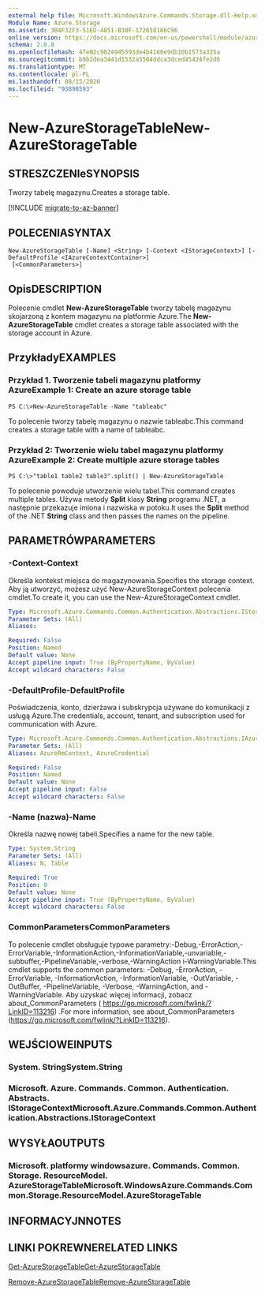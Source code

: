 ```yaml
---
external help file: Microsoft.WindowsAzure.Commands.Storage.dll-Help.xml
Module Name: Azure.Storage
ms.assetid: 3B4F32F3-51ED-4851-B38F-172658186C96
online version: https://docs.microsoft.com/en-us/powershell/module/azure.storage/new-azurestoragetable
schema: 2.0.0
ms.openlocfilehash: 4fe02c9824945593de4b4160e9db10b1573a335a
ms.sourcegitcommit: b9b2dea3441d1532a5564ddca3dced45424fe2d6
ms.translationtype: MT
ms.contentlocale: pl-PL
ms.lasthandoff: 08/15/2020
ms.locfileid: "93898593"
---
```

# <span data-ttu-id="cfc93-101">New-AzureStorageTable</span><span class="sxs-lookup"><span data-stu-id="cfc93-101">New-AzureStorageTable</span></span>

## <span data-ttu-id="cfc93-102">STRESZCZENIe</span><span class="sxs-lookup"><span data-stu-id="cfc93-102">SYNOPSIS</span></span>
<span data-ttu-id="cfc93-103">Tworzy tabelę magazynu.</span><span class="sxs-lookup"><span data-stu-id="cfc93-103">Creates a storage table.</span></span>

[!INCLUDE [migrate-to-az-banner](../../includes/migrate-to-az-banner.md)]

## <span data-ttu-id="cfc93-104">POLECENIA</span><span class="sxs-lookup"><span data-stu-id="cfc93-104">SYNTAX</span></span>

```
New-AzureStorageTable [-Name] <String> [-Context <IStorageContext>] [-DefaultProfile <IAzureContextContainer>]
 [<CommonParameters>]
```

## <span data-ttu-id="cfc93-105">Opis</span><span class="sxs-lookup"><span data-stu-id="cfc93-105">DESCRIPTION</span></span>
<span data-ttu-id="cfc93-106">Polecenie cmdlet **New-AzureStorageTable** tworzy tabelę magazynu skojarzoną z kontem magazynu na platformie Azure.</span><span class="sxs-lookup"><span data-stu-id="cfc93-106">The **New-AzureStorageTable** cmdlet creates a storage table associated with the storage account in Azure.</span></span>

## <span data-ttu-id="cfc93-107">Przykłady</span><span class="sxs-lookup"><span data-stu-id="cfc93-107">EXAMPLES</span></span>

### <span data-ttu-id="cfc93-108">Przykład 1. Tworzenie tabeli magazynu platformy Azure</span><span class="sxs-lookup"><span data-stu-id="cfc93-108">Example 1: Create an azure storage table</span></span>
```
PS C:\>New-AzureStorageTable -Name "tableabc"
```

<span data-ttu-id="cfc93-109">To polecenie tworzy tabelę magazynu o nazwie tableabc.</span><span class="sxs-lookup"><span data-stu-id="cfc93-109">This command creates a storage table with a name of tableabc.</span></span>

### <span data-ttu-id="cfc93-110">Przykład 2: Tworzenie wielu tabel magazynu platformy Azure</span><span class="sxs-lookup"><span data-stu-id="cfc93-110">Example 2: Create multiple azure storage tables</span></span>
```
PS C:\>"table1 table2 table3".split() | New-AzureStorageTable
```

<span data-ttu-id="cfc93-111">To polecenie powoduje utworzenie wielu tabel.</span><span class="sxs-lookup"><span data-stu-id="cfc93-111">This command creates multiple tables.</span></span>
<span data-ttu-id="cfc93-112">Używa metody **Split** klasy **String** programu .NET, a następnie przekazuje imiona i nazwiska w potoku.</span><span class="sxs-lookup"><span data-stu-id="cfc93-112">It uses the **Split** method of the .NET **String** class and then passes the names on the pipeline.</span></span>

## <span data-ttu-id="cfc93-113">PARAMETRÓW</span><span class="sxs-lookup"><span data-stu-id="cfc93-113">PARAMETERS</span></span>

### <span data-ttu-id="cfc93-114">-Context</span><span class="sxs-lookup"><span data-stu-id="cfc93-114">-Context</span></span>
<span data-ttu-id="cfc93-115">Określa kontekst miejsca do magazynowania.</span><span class="sxs-lookup"><span data-stu-id="cfc93-115">Specifies the storage context.</span></span>
<span data-ttu-id="cfc93-116">Aby ją utworzyć, możesz użyć New-AzureStorageContext polecenia cmdlet.</span><span class="sxs-lookup"><span data-stu-id="cfc93-116">To create it, you can use the New-AzureStorageContext cmdlet.</span></span>

```yaml
Type: Microsoft.Azure.Commands.Common.Authentication.Abstractions.IStorageContext
Parameter Sets: (All)
Aliases:

Required: False
Position: Named
Default value: None
Accept pipeline input: True (ByPropertyName, ByValue)
Accept wildcard characters: False
```

### <span data-ttu-id="cfc93-117">-DefaultProfile</span><span class="sxs-lookup"><span data-stu-id="cfc93-117">-DefaultProfile</span></span>
<span data-ttu-id="cfc93-118">Poświadczenia, konto, dzierżawa i subskrypcja używane do komunikacji z usługą Azure.</span><span class="sxs-lookup"><span data-stu-id="cfc93-118">The credentials, account, tenant, and subscription used for communication with Azure.</span></span>

```yaml
Type: Microsoft.Azure.Commands.Common.Authentication.Abstractions.IAzureContextContainer
Parameter Sets: (All)
Aliases: AzureRmContext, AzureCredential

Required: False
Position: Named
Default value: None
Accept pipeline input: False
Accept wildcard characters: False
```

### <span data-ttu-id="cfc93-119">-Name (nazwa)</span><span class="sxs-lookup"><span data-stu-id="cfc93-119">-Name</span></span>
<span data-ttu-id="cfc93-120">Określa nazwę nowej tabeli.</span><span class="sxs-lookup"><span data-stu-id="cfc93-120">Specifies a name for the new table.</span></span>

```yaml
Type: System.String
Parameter Sets: (All)
Aliases: N, Table

Required: True
Position: 0
Default value: None
Accept pipeline input: True (ByPropertyName, ByValue)
Accept wildcard characters: False
```

### <span data-ttu-id="cfc93-121">CommonParameters</span><span class="sxs-lookup"><span data-stu-id="cfc93-121">CommonParameters</span></span>
<span data-ttu-id="cfc93-122">To polecenie cmdlet obsługuje typowe parametry:-Debug,-ErrorAction,-ErrorVariable,-InformationAction,-InformationVariable,-unvariable,-subbuffer,-PipelineVariable,-verbose,-WarningAction i-WarningVariable.</span><span class="sxs-lookup"><span data-stu-id="cfc93-122">This cmdlet supports the common parameters: -Debug, -ErrorAction, -ErrorVariable, -InformationAction, -InformationVariable, -OutVariable, -OutBuffer, -PipelineVariable, -Verbose, -WarningAction, and -WarningVariable.</span></span> <span data-ttu-id="cfc93-123">Aby uzyskać więcej informacji, zobacz about_CommonParameters ( https://go.microsoft.com/fwlink/?LinkID=113216) .</span><span class="sxs-lookup"><span data-stu-id="cfc93-123">For more information, see about_CommonParameters (https://go.microsoft.com/fwlink/?LinkID=113216).</span></span>

## <span data-ttu-id="cfc93-124">WEJŚCIOWE</span><span class="sxs-lookup"><span data-stu-id="cfc93-124">INPUTS</span></span>

### <span data-ttu-id="cfc93-125">System. String</span><span class="sxs-lookup"><span data-stu-id="cfc93-125">System.String</span></span>

### <span data-ttu-id="cfc93-126">Microsoft. Azure. Commands. Common. Authentication. Abstracts. IStorageContext</span><span class="sxs-lookup"><span data-stu-id="cfc93-126">Microsoft.Azure.Commands.Common.Authentication.Abstractions.IStorageContext</span></span>

## <span data-ttu-id="cfc93-127">WYSYŁA</span><span class="sxs-lookup"><span data-stu-id="cfc93-127">OUTPUTS</span></span>

### <span data-ttu-id="cfc93-128">Microsoft. platformy windowsazure. Commands. Common. Storage. ResourceModel. AzureStorageTable</span><span class="sxs-lookup"><span data-stu-id="cfc93-128">Microsoft.WindowsAzure.Commands.Common.Storage.ResourceModel.AzureStorageTable</span></span>

## <span data-ttu-id="cfc93-129">INFORMACYJN</span><span class="sxs-lookup"><span data-stu-id="cfc93-129">NOTES</span></span>

## <span data-ttu-id="cfc93-130">LINKI POKREWNE</span><span class="sxs-lookup"><span data-stu-id="cfc93-130">RELATED LINKS</span></span>

[<span data-ttu-id="cfc93-131">Get-AzureStorageTable</span><span class="sxs-lookup"><span data-stu-id="cfc93-131">Get-AzureStorageTable</span></span>](./Get-AzureStorageTable.md)

[<span data-ttu-id="cfc93-132">Remove-AzureStorageTable</span><span class="sxs-lookup"><span data-stu-id="cfc93-132">Remove-AzureStorageTable</span></span>](./Remove-AzureStorageTable.md)


